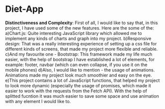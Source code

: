 # Diet-App
**Distinctiveness and Complexity**:
First of all, I would like to say that, in this project, I have used some of the new features. Here are the some of the: 
a)Chart.js: Quite interesting JavaScript library which allowed me to implement any kinds of charts and graph into my project.
b)Responsive design: That was  a really interesting experience of setting up a css file for different kinds of screens, that made my project more flexible and reliable.
c)And my favourite one - Bootstrap: This framework made my life much easier, with the help of bootstrap I have established a lot of elements, for example: footer, navbar (which can even collapse, if you use it on the mobile phones)
d)Also, I would like to mention - the usage of animations. Animations made my project look much smoothier and easy on the eye.
e)This project contains a lot of JavaScript functions, that helped my project to look more dynamic (especially the usage of promises, which made it easier to work with the requests from the Fetch API). With the help of splitted fucntion it was much easier to save some space and use animation with any element I would like to.
